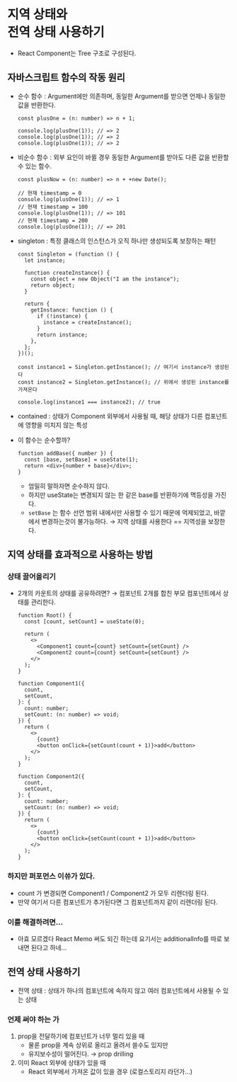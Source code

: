 <h1>지역 상태와 <br> 전역 상태 사용하기</h1>

- React Component는 Tree 구조로 구성된다.

## 자바스크립트 함수의 작동 원리

- 순수 함수 : Argument에만 의존하며, 동일한 Argument를 받으면 언제나 동일한 값을 반환한다.

  ```tsx
  const plusOne = (n: number) => n + 1;

  console.log(plusOne(1)); // => 2
  console.log(plusOne(1)); // => 2
  console.log(plusOne(1)); // => 2
  ```

- 비순수 함수 : 외부 요인이 바뀔 경우 동일한 Argument를 받아도 다른 값을 반환할 수 있는 함수.

  ```tsx
  const plusNow = (n: number) => n + +new Date();

  // 현재 timestamp = 0
  console.log(plusOne(1)); // => 1
  // 현재 timestamp = 100
  console.log(plusOne(1)); // => 101
  // 현재 timestamp = 200
  console.log(plusOne(1)); // => 201
  ```

- singleton : 특정 클래스의 인스턴스가 오직 하나만 생성되도록 보장하는 패턴

  ```tsx
  const Singleton = (function () {
    let instance;

    function createInstance() {
      const object = new Object("I am the instance");
      return object;
    }

    return {
      getInstance: function () {
        if (!instance) {
          instance = createInstance();
        }
        return instance;
      },
    };
  })();

  const instance1 = Singleton.getInstance(); // 여기서 instance가 생성된다
  const instance2 = Singleton.getInstance(); // 위에서 생성된 instance를 가져온다

  console.log(instance1 === instance2); // true
  ```

- contained : 상태가 Component 외부에서 사용될 때, 해당 상태가 다른 컴포넌트에 영향을 미치지 않는 특성
- 이 함수는 순수할까?
  ```tsx
  function addBase({ number }) {
    const [base, setBase] = useState(1);
    return <div>{number + base}</div>;
  }
  ```
  - 엄밀히 말하자면 순수하지 않다.
  - 하지만 useState는 변경되지 않는 한 같은 base를 반환하기에 멱등성을 가진다.
  - `setBase` 는 함수 선언 범위 내에서만 사용할 수 있기 때문에 억제되었고, 바깥에서 변경하는것이 불가능하다. → 지역 상태를 사용한다 == 지역성을 보장한다.

## 지역 상태를 효과적으로 사용하는 방법

### 상태 끌어올리기

- 2개의 카운트의 상태를 공유하려면? → 컴포넌트 2개를 합친 부모 컴포넌트에서 상태를 관리한다.

  ```tsx
  function Root() {
    const [count, setCount] = useState(0);

    return (
      <>
        <Component1 count={count} setCount={setCount} />
        <Component2 count={count} setCount={setCount} />
      </>
    );
  }

  function Component1({
    count,
    setCount,
  }: {
    count: number;
    setCount: (n: number) => void;
  }) {
    return (
      <>
        {count}
        <button onClick={setCount(count + 1)}>add</button>
      </>
    );
  }

  function Component2({
    count,
    setCount,
  }: {
    count: number;
    setCount: (n: number) => void;
  }) {
    return (
      <>
        {count}
        <button onClick={setCount(count + 1)}>add</button>
      </>
    );
  }
  ```

### 하지만 퍼포먼스 이쓔가 있다.

- count 가 변경되면 Component1 / Component2 가 모두 리렌더링 된다.
- 만약 여기서 다른 컴포넌트가 추가된다면 그 컴포넌트까지 같이 리렌더링 된다.

### 이를 해결하려면…

- 아효 모르겠다 React Memo 써도 되긴 하는데 요기서는 additionalInfo를 따로 보내면 된다고 하네…

## 전역 상태 사용하기

- 전역 상태 : 상태가 하나의 컴포넌트에 속하지 않고 여러 컴포넌트에서 사용될 수 있는 상태

### 언제 써야 하는 가

1. prop을 전달하기에 컴포넌트가 너무 멀리 있을 때
   - 물론 prop을 계속 상위로 올리고 올려서 쓸수도 있지만
   - 유지보수성이 떨어진다. → prop drilling
2. 이미 React 외부에 상태가 있을 때
   - React 외부에서 가져온 값이 있을 경우 (로컬스토리지 라던가…)
